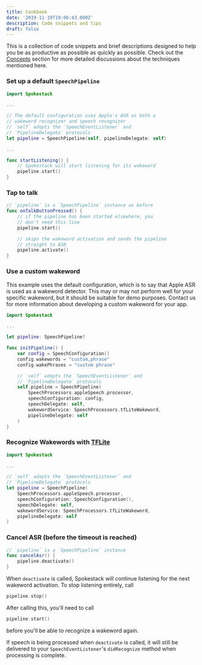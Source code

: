 ```yaml
---
title: Cookbook
date: '2019-11-19T19:06:43.000Z'
description: Code snippets and tips
draft: false
---
```


This is a collection of code snippets and brief descriptions designed to help you be as productive as possible as quickly as possible. Check out the [Concepts](/docs/Concepts) section for more detailed discussions about the techniques mentioned here.

### Set up a default `SpeechPipeline`

```swift
import Spokestack

...

// The default configuration uses Apple's ASR as both a
// wakeword recognizer and speech recognizer
// `self` adopts the `SpeechEventListener` and
// `PipelineDelegate` protocols
let pipeline = SpeechPipeline(self, pipelineDelegate: self)

...

func startListening() {
    // Spokestack will start listening for its wakeword
    pipeline.start()
}
```

### Tap to talk

```swift
// `pipeline` is a `SpeechPipeline` instance as before
func onTalkButtonPressed() {
    // if the pipeline has been started elsewhere, you
    // don't need this line
    pipeline.start()

    // skips the wakeword activation and sends the pipeline
    // straight to ASR
    pipeline.activate()
}
```

### Use a custom wakeword

This example uses the default configuration, which is to say that Apple ASR is used as a wakeword detector. This may or may not perform well for your specific wakeword, but it should be suitable for demo purposes. Contact us for more information about developing a custom wakeword for your app.

```swift
import Spokestack

...

let pipeline: SpeechPipeline?

func initPipeline() {
    var config = SpeechConfiguration()
    config.wakewords = "custom,phrase"
    config.wakePhrases = "custom phrase"

    // `self` adopts the `SpeechEventListener` and
    // `PipelineDelegate` protocols
    self.pipeline = SpeechPipeline(
        SpeechProcessors.appleSpeech.processor,
        speechConfiguration: config,
        speechDelegate: self,
        wakewordService: SpeechProcessors.tfLiteWakeword,
        pipelineDelegate: self
    )
}
```

### Recognize Wakewords with [TFLite](https://www.tensorflow.org/lite)

```swift
import Spokestack

...

// `self` adopts the `SpeechEventListener` and
// `PipelineDelegate` protocols
let pipeline = SpeechPipeline(
    SpeechProcessors.appleSpeech.processor,
    speechConfiguration: SpeechConfiguration(),
    speechDelegate: self,
    wakewordService: SpeechProcessors.tfLiteWakeword,
    pipelineDelegate: self
)
```

### Cancel ASR (before the timeout is reached)

```swift
// `pipeline` is a `SpeechPipeline` instance
func cancelAsr() {
    pipeline.deactivate()
}
```

When `deactivate` is called, Spokestack will continue listening for the next wakeword activation. To stop listening entirely, call

```swift
pipeline.stop()
```

After calling this, you'll need to call

```swift
pipeline.start()
```

before you'll be able to recognize a wakeword again.

If speech is being processed when `deactivate` is called, it will still be delivered to your `SpeechEventListener`'s `didRecognize` method when processing is complete.
